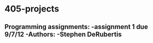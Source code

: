 405-projects
============

Programming assignments:
-assignment 1 due 9/7/12
-Authors:
  -Stephen DeRubertis
-----------